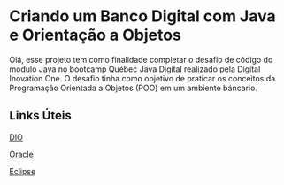 # Criando um Banco Digital com Java e Orientação a Objetos

  Olá, esse projeto tem como finalidade completar o desafio de código do modulo Java no bootcamp Québec Java Digital realizado pela Digital Inovation One. O desafio tinha como objetivo de praticar os conceitos da Programação Orientada a Objetos (POO) em um ambiente báncario.
  

## Links Úteis 

[DIO](https://web.dio.me/track/quebec-java-digital)

[Oracle](https://www.oracle.com/index.html)

[Eclipse](https://www.eclipse.org/)
